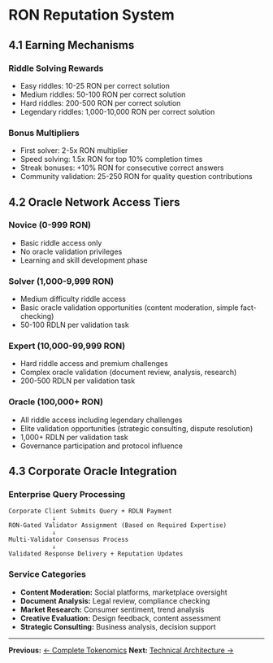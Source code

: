 # RON Reputation System

## 4.1 Earning Mechanisms

### Riddle Solving Rewards
- Easy riddles: 10-25 RON per correct solution
- Medium riddles: 50-100 RON per correct solution
- Hard riddles: 200-500 RON per correct solution
- Legendary riddles: 1,000-10,000 RON per correct solution

### Bonus Multipliers
- First solver: 2-5x RON multiplier
- Speed solving: 1.5x RON for top 10% completion times
- Streak bonuses: +10% RON for consecutive correct answers
- Community validation: 25-250 RON for quality question contributions

## 4.2 Oracle Network Access Tiers

### Novice (0-999 RON)
- Basic riddle access only
- No oracle validation privileges
- Learning and skill development phase

### Solver (1,000-9,999 RON)
- Medium difficulty riddle access
- Basic oracle validation opportunities (content moderation, simple fact-checking)
- 50-100 RDLN per validation task

### Expert (10,000-99,999 RON)
- Hard riddle access and premium challenges
- Complex oracle validation (document review, analysis, research)
- 200-500 RDLN per validation task

### Oracle (100,000+ RON)
- All riddle access including legendary challenges
- Elite validation opportunities (strategic consulting, dispute resolution)
- 1,000+ RDLN per validation task
- Governance participation and protocol influence

## 4.3 Corporate Oracle Integration

### Enterprise Query Processing

```
Corporate Client Submits Query + RDLN Payment
            ↓
RON-Gated Validator Assignment (Based on Required Expertise)
            ↓
Multi-Validator Consensus Process
            ↓
Validated Response Delivery + Reputation Updates
```

### Service Categories
- **Content Moderation:** Social platforms, marketplace oversight
- **Document Analysis:** Legal review, compliance checking
- **Market Research:** Consumer sentiment, trend analysis
- **Creative Evaluation:** Design feedback, content assessment
- **Strategic Consulting:** Business analysis, decision support

---

**Previous:** [← Complete Tokenomics](../economics/tokenomics.md)
**Next:** [Technical Architecture →](../technical/architecture.md)